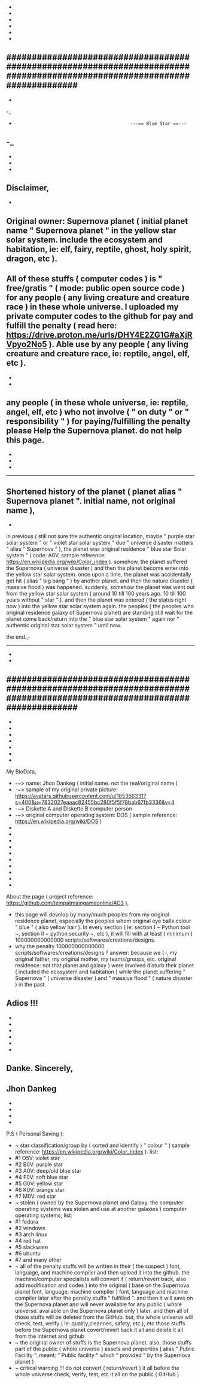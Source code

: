 -
-
-                                                 
-
-
-
##########################################################################################################################
-
-
-_
-                                                ---== Blue Star ==---
-_
-
-
-
-
Disclaimer,
-
-
Original owner: Supernova planet ( initial planet name " Supernova planet " in the yellow star solar system. include the ecosystem and habitation, ie: elf, fairy, reptile, ghost, holy spirit, dragon, etc ).
-
All of these stuffs ( computer codes ) is " free/gratis " ( mode: public open source code ) for any people ( any living creature and creature race ) in these whole universe. I uploaded my private computer codes to the github for pay and fulfill the penalty ( read here: https://drive.proton.me/urls/DHY4E2ZG1G#aXjRVpyo2No5 ). Able use by any people ( any living creature and creature race, ie: reptile, angel, elf, etc ).
-
-
-
any people ( in these whole universe, ie: reptile, angel, elf, etc ) who not involve ( " on duty " or " responsibility " ) for paying/fulfilling the penalty please Help the Supernova planet. do not help this page.
-
-
-
-
____
Shortened history of the planet ( planet alias " Supernova planet ". initial name, not original name ),
-
-

in previous ( still not sure the authentic original location, maybe " purple star solar system " or " violet star solar system " due " universe disaster matters " alias " Supernova " ), the planet was original residence " blue star Solar system " ( code: A0V, sample reference: https://en.wikipedia.org/wiki/Color_index ). somehow, the planet suffered the Supernova ( universe disaster ) and then the planet become enter into the yellow star solar system. once upon a time, the planet was accidentally get hit ( alias " big bang " ) by another planet. and then the nature disaster ( massive flood ) was happened. suddenly, somehow the planet was went out from the yellow star solar system ( around 10 till 100 years ago. 10 till 100 years without " star " ). and then the planet was entered ( the status right now ) into the yellow star solar system again. the peoples ( the peoples who original residence galaxy of Supernova planet) are standing still wait for the planet come back/return into the " blue star solar system " again nor " authentic original star solar system " until now.

the end.,-
____
-
-

##########################################################################################################################
-
-
-
-
-
-
-
-
My BioData,
- -~> name: Jhon Dankeg ( initial name. not the real/original name )
- -~> sample of my original private picture: https://avatars.githubusercontent.com/u/185366331?s=400&u=7832027eaaac82455bc280f5f5f78bab67fb3336&v=4
- -~> Diskette A and Diskette B computer person 
- -~> original computer operating system: DOS ( sample reference: https://en.wikipedia.org/wiki/DOS )
-
-
-
-
-
-
-
-
-
-
About the page ( project reference: https://github.com/tempatmaingameonline/AC3 ),
- this page will develop by many/much peoples from my original residence planet, especially the peoples whom original eye balls colour " blue " ( also yellow hair ). In every section ( ie: section I ~ Python tool ~, section II ~ python security ~, etc ), it will fill with at least ( minimum ) 100000000000000 scripts/softwares/creations/designs.
- why the penalty 100000000000000 scripts/softwares/creations/designs ?
answer: because we ( i, my original father, my original mother, my teams/groups, etc. original residence: not that planet and galaxy ) were involved disturb their planet ( included the ecosystem and habitation ) while the planet suffering " Supernova " ( universe disaster ) and " massive flood " ( nature disaster ) in the past.

Adios !!!
-
-
-
-
-
-
-
Danke. Sincerely,
-
Jhon Dankeg
-
-
-
-
-
P.S ( Personal Saving ):
- ~ star classification/group by ( sorted and identify ) " colour " ( sample reference: https://en.wikipedia.org/wiki/Color_index ). list:
- #1 O5V: violet star
- #2 B0V: purple star
- #3 A0V: deep/old blue star
- #4 F0V: soft blue star
- #5 G0V: yellow star
- #6 K0V: orange star
- #7 M0V: red star
- ~ stolen ( owned by the Supernova planet and Galaxy. the computer operating systems was stolen and use at another galaxies ) computer operating systems, list:
- #1 fedora
- #2 windows
- #3 arch linux
- #4 red hat
- #5 slackware
- #6 ubuntu
- #7 and many other 
- ~ all of the penalty stuffs will be written in their ( the suspect ) font, language, and machine compiler and then upload it into the github. the machine/computer specialists will convert it ( return/revert back, also add modification and codes ) into the original ( base on the Supernova planet font, language, machine compiler ) font, language and machine compiler later after the penalty stuffs " fulfilled ". and then it will save on the Supernova planet and will never available for any public ( whole universe. available on the Supernova planet only ) later. and then all of those stuffs will be deleted from the GitHub. but, the whole universe will check, test, verify ( ie: quality,cleannes, safety, etc ), etc those stuffs before the Supernova planet covert/revert back it all and delete it all from the internet and github 
- ~ the original owner of stuffs is the Supernova planet. also, those stuffs part of the public ( whole universe ) assets and properties ( alias " Public Facility ". meant: " Public facility " which " provided " by the Supernova planet )
- ~ critical warning !!!
do not convert ( return/revert ) it all before the whole universe check, verify, test, etc it all on the public ( GitHub )


